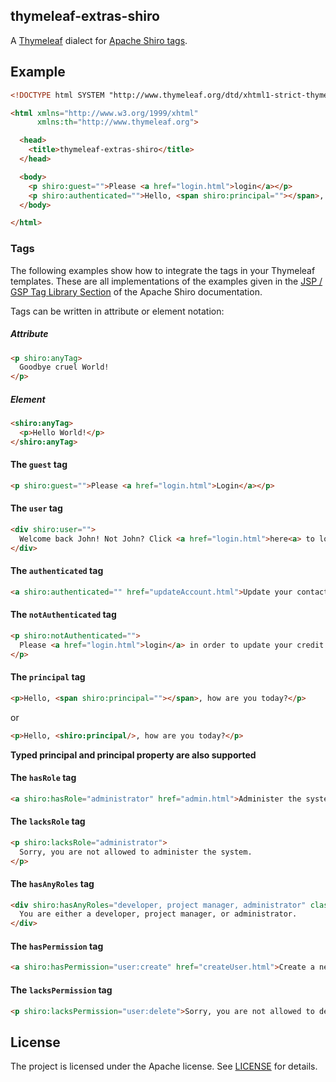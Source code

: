 thymeleaf-extras-shiro
---
A [Thymeleaf](http://www.thymeleaf.org/) dialect for [Apache Shiro tags](http://shiro.apache.org/tags).


## Example
```html
<!DOCTYPE html SYSTEM "http://www.thymeleaf.org/dtd/xhtml1-strict-thymeleaf-4.dtd">

<html xmlns="http://www.w3.org/1999/xhtml"
      xmlns:th="http://www.thymeleaf.org">

  <head>
    <title>thymeleaf-extras-shiro</title>
  </head>

  <body>
    <p shiro:guest="">Please <a href="login.html">login</a></p>
    <p shiro:authenticated="">Hello, <span shiro:principal=""></span>, how are you today?</p>
  </body>

</html>
```

### Tags

The following examples show how to integrate the tags in your Thymeleaf templates.
These are all implementations of the examples given in the [JSP / GSP Tag Library Section](http://shiro.apache.org/web.html#Web-JSP%252FGSPTagLibrary) of the Apache Shiro documentation.

Tags can be written in attribute or element notation:

##### Attribute
```html
<p shiro:anyTag>
  Goodbye cruel World!
</p>
```

##### Element
```html
<shiro:anyTag>
  <p>Hello World!</p>
</shiro:anyTag>
```

#### The `guest` tag
```html
<p shiro:guest="">Please <a href="login.html">Login</a></p>
```

#### The `user` tag
```html
<div shiro:user="">
  Welcome back John! Not John? Click <a href="login.html">here<a> to login.
</div>
```

#### The `authenticated` tag
```html
<a shiro:authenticated="" href="updateAccount.html">Update your contact information</a>
```

#### The `notAuthenticated` tag
```html
<p shiro:notAuthenticated="">
  Please <a href="login.html">login</a> in order to update your credit card information.
</p>
```

#### The `principal` tag
```html
<p>Hello, <span shiro:principal=""></span>, how are you today?</p>
```
or
```html
<p>Hello, <shiro:principal/>, how are you today?</p>
```

**Typed principal and principal property are also supported**

#### The `hasRole` tag
```html
<a shiro:hasRole="administrator" href="admin.html">Administer the system</a>
```

#### The `lacksRole` tag
```html
<p shiro:lacksRole="administrator">
  Sorry, you are not allowed to administer the system.
</p>
```

#### The `hasAnyRoles` tag
```html
<div shiro:hasAnyRoles="developer, project manager, administrator" class="message">
  You are either a developer, project manager, or administrator.
</div>
```

#### The `hasPermission` tag
```html
<a shiro:hasPermission="user:create" href="createUser.html">Create a new User</a>
```

#### The `lacksPermission` tag
```html
<p shiro:lacksPermission="user:delete">Sorry, you are not allowed to delete user accounts.</p>
```

License
-------

The project is licensed under the Apache license. See
[LICENSE](https://github.com/theborakompanioni/thymeleaf-extras-shiro/blob/master/LICENSE.md) for details.
